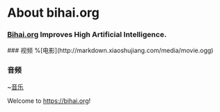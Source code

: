 # About bihai.org


### [Bihai.org](https://bihai.org) Improves High Artificial Intelligence.
<div id="wx_pic" style="display: none"><img id='' src="https://octodex.github.com/images/minion.png" alt="图片替换文本" align="bottom"  /></div>
### 视频
%[电影](http://markdown.xiaoshujiang.com/media/movie.ogg)

### 音频
~[音乐](http://markdown.xiaoshujiang.com/media/horse.ogg)

Welcome to https://bihai.org!



